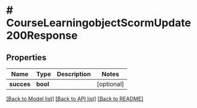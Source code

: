 # # CourseLearningobjectScormUpdate200Response

## Properties

Name | Type | Description | Notes
------------ | ------------- | ------------- | -------------
**succes** | **bool** |  | [optional]

[[Back to Model list]](../../README.md#models) [[Back to API list]](../../README.md#endpoints) [[Back to README]](../../README.md)
